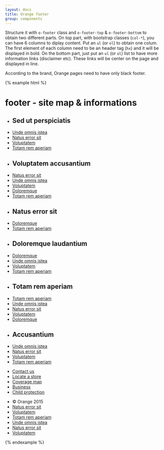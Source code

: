 ```yaml
---
layout: docs
title: Orange footer
group: components
---
```


Structure it with `o-footer` class and `o-footer-top` & `o-footer-bottom` to obtain two different parts. On top part, with bootstrap classes (`col-*`), you can have 6 columns to diplay content. Put an `ul` (or `ol`) to obtain one colum. The first element of each column need to be an header tag (`hx`) and it will be displayed in bold. On the bottom part, just put an `ul` (or `ol`) list to have more information links (disclaimer etc). These links will be center on the page and displayed in line.

According to the brand, Orange pages need to have only black footer.

{% example html %}
<footer class="navbar" role="contentinfo">
    <div class="container-fluid">
          <div class="o-footer">
              <h1 class="sr-only">footer - site map & informations</h1>
              <div class="container-fluid o-footer-top">
                  <div class="row">
                      <div class="col-lg-2 col-md-2 col-sm-6 col-xs-12">
                          <ul>
                              <li><h2>Sed ut perspiciatis</h2></li>
                              <li><a href="#">Unde omnis istea</a></li>
                              <li><a href="#">Natus error sit</a></li>
                              <li><a href="#">Voluptatem</a></li>
                              <li><a href="#">Totam rem aperiam</a></li>
                          </ul>
                      </div>
                      <div class="col-lg-2 col-md-2 col-sm-6 col-xs-12">
                          <ul>
                              <li><h2>Voluptatem accusantium</h2></li>
                              <li><a href="#">Natus error sit</a></li>
                              <li><a href="#">Unde omnis istea</a></li>
                              <li><a href="#">Voluptatem</a></li>
                              <li><a href="#">Doloremque</a></li>
                              <li><a href="#">Totam rem aperiam</a></li>
                          </ul>
                      </div>
                      <div class="col-lg-2 col-md-2 col-sm-6 col-xs-12">
                          <ul>
                              <li><h2>Natus error sit</h2></li>
                              <li><a href="#">Doloremque</a></li>
                              <li><a href="#">Totam rem aperiam</a></li>
                          </ul>
                      </div>
                      <div class="col-lg-2 col-md-2 col-sm-6 col-xs-12">
                          <ul>
                              <li><h2>Doloremque laudantium</h2></li>
                              <li><a href="#">Doloremque</a></li>
                              <li><a href="#">Unde omnis istea</a></li>
                              <li><a href="#">Voluptatem</a></li>
                              <li><a href="#">Totam rem aperiam</a></li>
                          </ul>
                      </div>
                      <div class="col-lg-2 col-md-2 col-sm-6 col-xs-12">
                          <ul>
                              <li><h2>Totam rem aperiam</h2></li>
                              <li><a href="#">Totam rem aperiam</a></li>
                              <li><a href="#">Unde omnis istea</a></li>
                              <li><a href="#">Natus error sit</a></li>
                              <li><a href="#">Voluptatem</a></li>
                              <li><a href="#">Doloremque</a></li>
                          </ul>
                      </div>
                      <div class="col-lg-2 col-md-2 col-sm-6 col-xs-12">
                          <ul>
                              <li><h2>Accusantium</h2></li>
                              <li><a href="#">Unde omnis istea</a></li>
                              <li><a href="#">Natus error sit</a></li>
                              <li><a href="#">Voluptatem</a></li>
                              <li><a href="#">Totam rem aperiam</a></li>
                          </ul>
                      </div>
                  </div>
                  <div class="row">
                      <div class="col-xs-12">
                          <ul class="nav navbar-nav">
                              <li><a href="#">Contact us</a></li>
                              <li><a href="#"><span class="icon-location-pin-compass" aria-hidden="true"></span>Locate a store</a></li>
                              <li><a href="#">Coverage map</a></li>
                              <li><a href="#">Business</a></li>
                              <li><a href="#">Child protection</a></li>
                          </ul>
                      </div>
                  </div>
              </div>
              <div class="o-footer-bottom">
                  <ul>
                      <li>© Orange 2015</li>
                      <li><a href="#">Natus error sit</a></li>
                      <li><a href="#">Voluptatem</a></li>
                      <li><a href="#">Totam rem aperiam</a></li>
                      <li><a href="#">Unde omnis istea</a></li>
                      <li><a href="#">Natus error sit</a></li>
                      <li><a href="#">Voluptatem</a></li>
                  </ul>
              </div>
        </div>
    </div>
</footer>
{% endexample %}